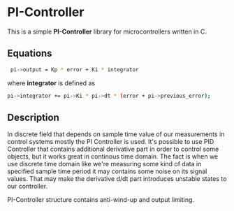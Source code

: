 # PI-Controller

This is a simple **PI-Controller** library for microcontrollers written in C.

## Equations

```sh
 pi->output = Kp * error + Ki * integrator
```

where **integrator** is defined as

```sh
pi->integrator += pi->Ki * pi->dt * (error + pi->previous_error);
```

## Description

In discrete field that depends on sample time value of our measurements in control systems mostly the PI Controller is used. It's possible to use PID Controller that contains additional derivative part in order to control some objects, but it works great in continous time domain. The fact is when we use discrete time domain like we're measuring some kind of data in specified sample time period it may contains some noise on its signal values. That may make the derivative d/dt part introduces unstable states to our controller.

PI-Controller structure contains anti-wind-up and output limiting.
